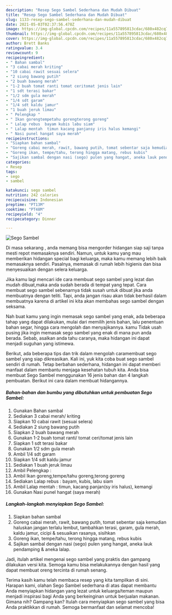 ```yaml
---
description: "Resep Sego Sambel Sederhana dan Mudah Dibuat"
title: "Resep Sego Sambel Sederhana dan Mudah Dibuat"
slug: 1133-resep-sego-sambel-sederhana-dan-mudah-dibuat
date: 2021-05-03T02:37:56.478Z
image: https://img-global.cpcdn.com/recipes/11a557895813cdac/680x482cq70/sego-sambel-foto-resep-utama.jpg
thumbnail: https://img-global.cpcdn.com/recipes/11a557895813cdac/680x482cq70/sego-sambel-foto-resep-utama.jpg
cover: https://img-global.cpcdn.com/recipes/11a557895813cdac/680x482cq70/sego-sambel-foto-resep-utama.jpg
author: Brett Banks
ratingvalue: 3.4
reviewcount: 9
recipeingredient:
- " Bahan sambal"
- "3 cabai merah kriting"
- "10 cabai rawit sesuai selera"
- "2 siung bawang putih"
- "2 buah bawang merah"
- "1-2 buah tomat ranti tomat ceritomat jenis lain"
- "1 sdt terasi bakar"
- "1/2 sdm gula merah"
- "1/4 sdt garam"
- "1/4 sdt kaldu jamur"
- "1 buah jeruk limau"
- " Pelengkap "
- " Ikan gorengtempetahu gorengterong goreng"
- " Lalap rebus  bayam kubis labu siam"
- " Lalap mentah  timun kacang panjansy iris halus kemangi"
- " Nasi punel hangat saya merah"
recipeinstructions:
- "Siapkan bahan sambal"
- "Goreng cabai merah, rawit, bawang putih, tomat sebentar saja kemudian haluskan jangan terlalu lembut, tambahkan terasi, garam, gula merah, kaldu jamur, cicipi &amp; sesuaikan rasanya, sisihkan"
- "Goreng ikan, tempe/tahu, terong hingga matang, rebus kubis"
- "Sajikan sambal dengan nasi (sego) pulen yang hangat, aneka lauk pendamping &amp; aneka lalap."
categories:
- Resep
tags:
- sego
- sambel

katakunci: sego sambel 
nutrition: 242 calories
recipecuisine: Indonesian
preptime: "PT13M"
cooktime: "PT48M"
recipeyield: "4"
recipecategory: Dinner

---
```



![Sego Sambel](https://img-global.cpcdn.com/recipes/11a557895813cdac/680x482cq70/sego-sambel-foto-resep-utama.jpg)

Di masa  sekarang , anda memang bisa mengorder hidangan siap saji tanpa mesti repot memasaknya sendiri. Namun, untuk kamu yang mau memberikan hidangan special bagi keluarga, maka kamu memang lebih baik memasaknya sendiri. Pasalnya, memasak di rumah lebih higienis dan bisa menyesuaikan dengan selera keluarga.

Jika kamu lagi mencari ide cara membuat sego sambel yang lezat dan mudah dibuat,maka anda sudah berada di tempat yang tepat. Cara membuat sego sambel  sebenarnya tidak susah untuk dibuat jika anda membuatnya dengan teliti. Tapi, anda jangan risau akan tidak berhasil dalam membuatnya 
karena di artikel ini kita akan membahas sego sambel dengan seksama.  



Nah buat kamu yang ingin memasak sego sambel yang enak, ada beberapa tahap yang dapat dilakukan, mulai dari memilih jenis bahan, lalu penentuan bahan segar, hingga cara mengolah dan menyajikannya. kamu Tidak usah pusing jika ingin memasak sego sambel yang enak di mana pun anda berada. Sebab, asalkan anda  tahu caranya, maka hidangan ini dapat menjadi suguhan yang istimewa.

Berikut, ada beberapa tips dan trik dalam mengolah caramembuat sego sambel yang siap dikreasikan. Kali ini, yuk kita coba buat sego sambel sendiri di rumah. Tetap berbahan sederhana, hidangan ini dapat memberi manfaat dalam membantu menjaga kesehatan tubuh kita. Anda bisa membuat Sego Sambel menggunakan 16 jenis bahan dan 4 langkah pembuatan. Berikut ini cara dalam membuat hidangannya.

<!--inarticleads1-->

##### Bahan-bahan dan bumbu yang dibutuhkan untuk pembuatan Sego Sambel:

1. Gunakan  Bahan sambal
1. Sediakan 3 cabai merah/ kriting
1. Siapkan 10 cabai rawit (sesuai selera)
1. Sediakan 2 siung bawang putih
1. Siapkan 2 buah bawang merah
1. Gunakan 1-2 buah tomat ranti/ tomat ceri/tomat jenis lain
1. Siapkan 1 sdt terasi bakar
1. Gunakan 1/2 sdm gula merah
1. Ambil 1/4 sdt garam
1. Siapkan 1/4 sdt kaldu jamur
1. Sediakan 1 buah jeruk limau
1. Ambil  Pelengkap :
1. Ambil  Ikan goreng,tempe/tahu goreng,terong goreng
1. Sediakan  Lalap rebus : bayam, kubis, labu siam
1. Ambil  Lalap mentah : timun, kacang panjan(sy iris halus), kemangi
1. Gunakan  Nasi punel hangat (saya merah)




<!--inarticleads2-->

##### Langkah-langkah menyiapkan Sego Sambel:

1. Siapkan bahan sambal
1. Goreng cabai merah, rawit, bawang putih, tomat sebentar saja kemudian haluskan jangan terlalu lembut, tambahkan terasi, garam, gula merah, kaldu jamur, cicipi &amp; sesuaikan rasanya, sisihkan
1. Goreng ikan, tempe/tahu, terong hingga matang, rebus kubis
1. Sajikan sambal dengan nasi (sego) pulen yang hangat, aneka lauk pendamping &amp; aneka lalap.




Jadi, itulah artikel mengenai  sego sambel  yang praktis dan gampang dilakukan versi kita. Semoga kamu bisa melakukannya dengan hasil yang dapat membuat oreng tercinta di rumah senang. 

Terima kasih kamu telah membaca resep yang kita tampilkan di sini. Harapan kami, olahan  Sego Sambel sederhana di atas dapat membantu Anda menyiapkan hidangan yang lezat untuk keluarga/teman maupun menjadi inspirasi bagi Anda yang berkeinginan untuk berjualan makanan. Gimana nih? Gampang kan? Itulah cara menyiapkan sego sambel yang bisa Anda praktikkan di rumah. Semoga bermanfaat dan selamat mencoba!

